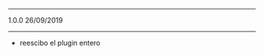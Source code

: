 ********************************
 1.0.0 26/09/2019
********************************
- reescibo el plugin entero
